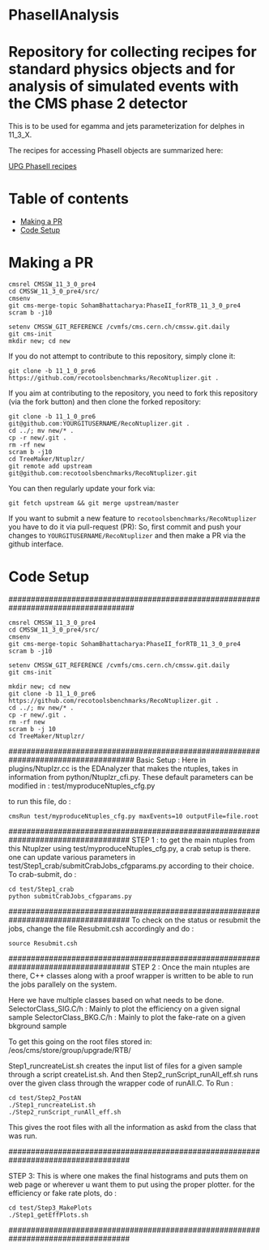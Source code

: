 # PhaseIIAnalysis
# Repository for collecting recipes for standard physics objects and for analysis of simulated events with the CMS phase 2 detector
This is to be used for egamma and jets parameterization for delphes in 11_3_X.

The recipes for accessing PhaseII objects are summarized here:

[UPG PhaseII recipes](https://twiki.cern.ch/twiki/bin/view/CMS/PhaseIIFSObjectRecipes "UPG PhaseII recipes")



Table of contents
=================

  * [Making a PR](#makingPR)
  * [Code Setup](#setup)

Making a PR
=====

```
cmsrel CMSSW_11_3_0_pre4
cd CMSSW_11_3_0_pre4/src/
cmsenv
git cms-merge-topic SohamBhattacharya:PhaseII_forRTB_11_3_0_pre4
scram b -j10

setenv CMSSW_GIT_REFERENCE /cvmfs/cms.cern.ch/cmssw.git.daily
git cms-init
mkdir new; cd new

```
If you do not attempt to contribute to this repository, simply clone it:
```
git clone -b 11_1_0_pre6 https://github.com/recotoolsbenchmarks/RecoNtuplizer.git .
```

If you aim at contributing to the repository, you need to fork this repository (via the fork button) and then clone the forked repository:
```
git clone -b 11_1_0_pre6 git@github.com:YOURGITUSERNAME/RecoNtuplizer.git .
cd ../; mv new/* .
cp -r new/.git .
rm -rf new
scram b -j10
cd TreeMaker/Ntuplzr/
git remote add upstream git@github.com:recotoolsbenchmarks/RecoNtuplizer.git
```

You can then regularly update your fork via:
```
git fetch upstream && git merge upstream/master
```

If you want to submit a new feature to ```recotoolsbenchmarks/RecoNtuplizer``` you have to do it via pull-request (PR):
So, first commit and push your changes to ```YOURGITUSERNAME/RecoNtuplizer``` and then make a PR via the github interface. 


Code Setup
=====

####################################################################################
```
cmsrel CMSSW_11_3_0_pre4
cd CMSSW_11_3_0_pre4/src/
cmsenv
git cms-merge-topic SohamBhattacharya:PhaseII_forRTB_11_3_0_pre4
scram b -j10

setenv CMSSW_GIT_REFERENCE /cvmfs/cms.cern.ch/cmssw.git.daily
git cms-init

mkdir new; cd new
git clone -b 11_1_0_pre6 https://github.com/recotoolsbenchmarks/RecoNtuplizer.git .
cd ../; mv new/* .
cp -r new/.git .
rm -rf new
scram b -j 10
cd TreeMaker/Ntuplzr/
```
####################################################################################
Basic Setup : Here in plugins/Ntuplzr.cc is the EDAnalyzer that makes the ntuples, takes in information 
from python/Ntuplzr_cfi.py. These default parameters can be modified in :
test/myproduceNtuples_cfg.py

to run this file, do :  
```
cmsRun test/myproduceNtuples_cfg.py maxEvents=10 outputFile=file.root
```

###################################################################################
STEP 1 : to get the main ntuples from this Ntuplzer using test/myproduceNtuples_cfg.py, a crab setup is there. one can update 
        various parameters in test/Step1_crab/submitCrabJobs_cfgparams.py according to their choice. 
	To crab-submit, do : 

```
cd test/Step1_crab
python submitCrabJobs_cfgparams.py 
```
###################################################################################
To check on the status or resubmit the jobs, change the file Resubmit.csh accordingly and do :  
```
source Resubmit.csh
```

###################################################################################
STEP 2 : Once the main ntuples are there, C++ classes along with a proof wrapper is written to be able to run the jobs 
parallely on the system. 

Here we have multiple classes based on what needs to be done. 
SelectorClass_SIG.C/h : Mainly to plot the efficiency on a given signal sample 
SelectorClass_BKG.C/h : Mainly to plot the fake-rate  on a given bkground sample 


To get this going on the root files stored in: 
/eos/cms/store/group/upgrade/RTB/

Step1_runcreateList.sh creates the input list of files for a given sample through a script createList.sh.
And then Step2_runScript_runAll_eff.sh runs over the given class through the wrapper code of runAll.C.
To Run : 

```
cd test/Step2_PostAN
./Step1_runcreateList.sh
./Step2_runScript_runAll_eff.sh
```

This gives the root files with all the information as askd from the class that was run. 

###################################################################################

STEP 3: This is where one makes the final histograms and puts them on web page or wherever u want them to put using the proper plotter. 
for the efficiency or fake rate plots, do : 

```
cd test/Step3_MakePlots
./Step1_getEffPlots.sh
``` 	   
###################################################################################

